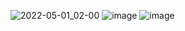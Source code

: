 ![2022-05-01_02-00](https://user-images.githubusercontent.com/86536812/166121676-1a52c4ed-4c89-4082-9f36-15723c300aa8.png)
![image](https://user-images.githubusercontent.com/86536812/166121773-5d84f351-49f0-40a1-91c6-b2ee6ed2e636.png)
![image](https://user-images.githubusercontent.com/86536812/166121790-0e22cdbe-e309-41df-8f25-f2e3bb9af5e2.png)
